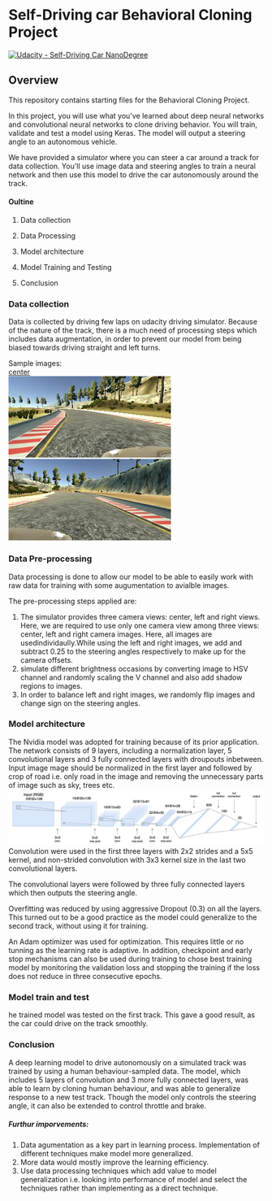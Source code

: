 # Self-Driving car Behavioral Cloning Project

[![Udacity - Self-Driving Car NanoDegree](https://s3.amazonaws.com/udacity-sdc/github/shield-carnd.svg)](http://www.udacity.com/drive)

Overview
---
This repository contains starting files for the Behavioral Cloning Project.

In this project, you will use what you've learned about deep neural networks and convolutional neural networks to clone driving behavior. You will train, validate and test a model using Keras. The model will output a steering angle to an autonomous vehicle.

We have provided a simulator where you can steer a car around a track for data collection. You'll use image data and steering angles to train a neural network and then use this model to drive the car autonomously around the track.
#### Oultine
1. Data collection

2. Data Processing

3. Model architecture

4. Model Training and Testing

5. Conclusion

### Data collection

Data is collected by driving few laps on udacity driving simulator. Because of the nature of the track, there is a much need of processing steps which includes data augmentation, in order to prevent our model from being biased towards driving straight and left turns.<br/>

Sample images:<br/>
[center](images/center.jpg)<br/>
![left](images\left.jpg)<br/>
![right](images\right.jpg)<br/>

### Data Pre-processing

Data processing is done to allow our model to be able to easily work with raw data for training with some augumentation to avialble images.

The pre-processing steps applied are:

1)  The simulator provides three camera views: center, left and right views. Here, we are required to use only one camera view among three views: center, left and right camera images. Here, all images are usedindividaully.While using the left and right images, we add and subtract 0.25 to the steering angles respectively to make up for the camera offsets.
2) simulate different brightness occasions by converting image to HSV channel and randomly scaling the V channel and also add shadow regions to images.
3) In order to balance left and right images, we randomly flip images and change sign on the steering angles.

### Model architecture

The Nvidia model was adopted for training because of its prior application. The network consists of 9 layers, including a normalization layer, 5 convolutional layers and 3 fully connected layers with droupouts inbetween.
Input image mage should be normalized in the first layer and followed by crop of road i.e. only road in the image and removing the unnecessary parts of image such as sky, trees etc.<br/>
![nvidia](images\nvidia.png)<br/>
Convolution were used in the first three layers with 2x2 strides and a 5x5 kernel, and non-strided convolution with 3x3 kernel size in the last two convolutional layers.<br/>

The convolutional layers were followed by three fully connected layers which then outputs the steering angle.<br/>

Overfitting was reduced by using aggressive Dropout (0.3) on all the layers. This turned out to be a good practice as the model could generalize to the second track, without using it for training.<br/>

An Adam optimizer was used for optimization. This requires little or no tunning as the learning rate is adaptive. In addition, checkpoint and early stop mechanisms can also be used during training to chose best training model by monitoring the validation loss and stopping the training if the loss does not reduce in three consecutive epochs.<br/>

### Model train and test
he trained model was tested on the first track. This gave a good result, as the car could drive on the track smoothly.

### Conclusion
A deep learning model to drive autonomously on a simulated track was trained by using a human behaviour-sampled data. The model, which includes 5 layers of convolution and 3 more fully connected layers, was able to learn by cloning human behaviour, and was able to generalize response to a new test track. Though the model only controls the steering angle, it can also be extended to control throttle and brake.

##### Furthur imporvements:
1) Data agumentation as a key part in learning process. Implementation of different techniques make model more generalized.
2) More data would mostly improve the learning efficiency.
3) Use data processing techniques which add value to model generalization i.e. looking into performance of model and select the techniques rather than implementing as a direct technique.

